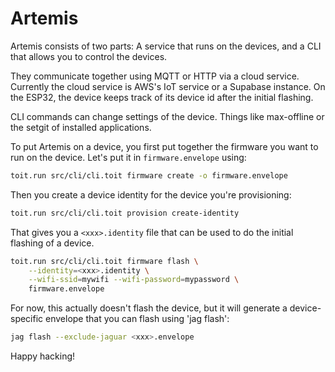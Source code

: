 # Artemis

Artemis consists of two parts:  A service that runs on the devices, and a CLI
that allows you to control the devices.

They communicate together using MQTT or HTTP via a cloud service.  Currently the
cloud service is AWS's IoT service or a Supabase instance.  On the ESP32, the 
device keeps track of its device id after the initial flashing. 

CLI commands can change settings of the device.  Things like max-offline or the setgit
of installed applications.

To put Artemis on a device, you first put together the firmware you want to
run on the device. Let's put it in `firmware.envelope` using:

``` sh
toit.run src/cli/cli.toit firmware create -o firmware.envelope
```

Then you create a device identity for the device you're provisioning:

``` sh
toit.run src/cli/cli.toit provision create-identity
```

That gives you a `<xxx>.identity` file that can be used to do the initial flashing
of a device.

``` sh
toit.run src/cli/cli.toit firmware flash \
    --identity=<xxx>.identity \
    --wifi-ssid=mywifi --wifi-password=mypassword \
    firmware.envelope
```

For now, this actually doesn't flash the device, but it will generate a device-specific
envelope that you can flash using 'jag flash':

``` sh
jag flash --exclude-jaguar <xxx>.envelope
```

Happy hacking!

